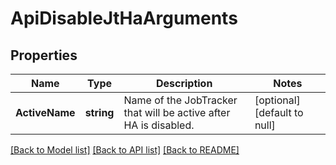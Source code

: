 # ApiDisableJtHaArguments

## Properties
Name | Type | Description | Notes
------------ | ------------- | ------------- | -------------
**ActiveName** | **string** | Name of the JobTracker that will be active after HA is disabled. | [optional] [default to null]

[[Back to Model list]](../README.md#documentation-for-models) [[Back to API list]](../README.md#documentation-for-api-endpoints) [[Back to README]](../README.md)


